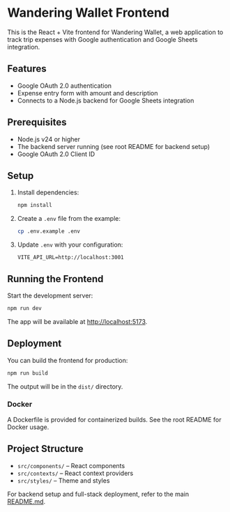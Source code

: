 # Wandering Wallet Frontend

This is the React + Vite frontend for Wandering Wallet, a web application to track trip expenses with Google authentication and Google Sheets integration.

## Features

- Google OAuth 2.0 authentication
- Expense entry form with amount and description
- Connects to a Node.js backend for Google Sheets integration

## Prerequisites

- Node.js v24 or higher
- The backend server running (see root README for backend setup)
- Google OAuth 2.0 Client ID

## Setup

1. Install dependencies:
   ```bash
   npm install
   ```

2. Create a `.env` file from the example:
   ```bash
   cp .env.example .env
   ```

3. Update `.env` with your configuration:
   ```
   VITE_API_URL=http://localhost:3001
   ```

## Running the Frontend

Start the development server:
```bash
npm run dev
```
The app will be available at [http://localhost:5173](http://localhost:5173).

## Deployment

You can build the frontend for production:
```bash
npm run build
```
The output will be in the `dist/` directory.

### Docker

A Dockerfile is provided for containerized builds. See the root README for Docker usage.

## Project Structure

- `src/components/` – React components
- `src/contexts/` – React context providers
- `src/styles/` – Theme and styles

For backend setup and full-stack deployment, refer to the main [README.md](../README.md).
